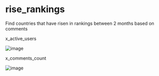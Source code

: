 # rise_rankings
Find countries that have risen in rankings between 2 months based on comments

x_active_users


![image](https://user-images.githubusercontent.com/90609377/133928883-fdbf5079-d669-4cf9-8535-950ca7621d24.png)

x_comments_count


![image](https://user-images.githubusercontent.com/90609377/133928909-570c7778-6088-4951-addf-6893295b9ad2.png)

